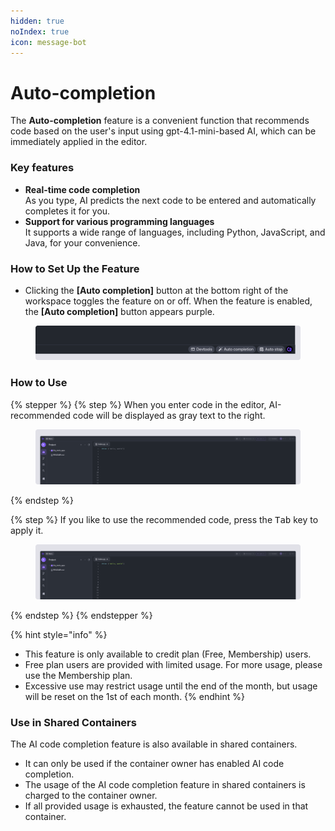```yaml
---
hidden: true
noIndex: true
icon: message-bot
---
```


# Auto-completion

The **Auto-completion** feature is a convenient function that recommends code based on the user's input using gpt-4.1-mini-based AI, which can be immediately applied in the editor.

### Key features <a href="#key-features" id="key-features"></a>

* **Real-time code completion**\
  As you type, AI predicts the next code to be entered and automatically completes it for you.
* **Support for various programming languages**\
  It supports a wide range of languages, including Python, JavaScript, and Java, for your convenience.

### How to Set Up the Feature <a href="#how-to-set-up-the-feature" id="how-to-set-up-the-feature"></a>

* Clicking the **\[Auto completion]** button at the bottom right of the workspace toggles the feature on or off. When the feature is enabled, the **\[Auto completion]** button appears purple.

<figure><img src="../../.gitbook/assets/Auto-complete_01.png" alt=""><figcaption></figcaption></figure>

### How to Use <a href="#how-to-use" id="how-to-use"></a>

{% stepper %}
{% step %}
When you enter code in the editor, AI-recommended code will be displayed as gray text to the right.

<figure><img src="../../.gitbook/assets/Auto-complete_01 (1).png" alt=""><figcaption></figcaption></figure>
{% endstep %}

{% step %}
If you like to use the recommended code, press the <kbd>Tab</kbd> key to apply it.

<figure><img src="../../.gitbook/assets/Auto-complete_02 (1).png" alt=""><figcaption></figcaption></figure>
{% endstep %}
{% endstepper %}

{% hint style="info" %}
* This feature is only available to credit plan (Free, Membership) users.
* Free plan users are provided with limited usage. For more usage, please use the Membership plan.
* Excessive use may restrict usage until the end of the month, but usage will be reset on the 1st of each month.
{% endhint %}

### Use in Shared Containers <a href="#use-in-shared-containers" id="use-in-shared-containers"></a>

The AI code completion feature is also available in shared containers.

* It can only be used if the container owner has enabled AI code completion.
* The usage of the AI code completion feature in shared containers is charged to the container owner.
* If all provided usage is exhausted, the feature cannot be used in that container.
